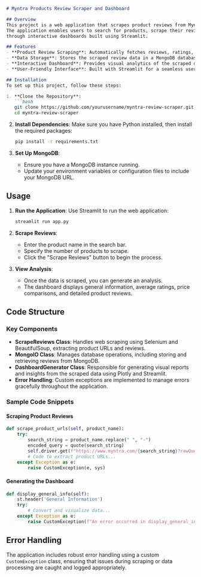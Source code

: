 ```markdown
# Myntra Products Review Scraper and Dashboard

## Overview
This project is a web application that scrapes product reviews from Myntra, a popular online fashion retailer.
The application enables users to search for products, scrape their reviews, and analyze the data visually
through interactive dashboards built using Streamlit.

## Features
- **Product Review Scraping**: Automatically fetches reviews, ratings, and pricing information from Myntra.
- **Data Storage**: Stores the scraped review data in a MongoDB database for persistent access.
- **Interactive Dashboard**: Provides visual analytics of the scraped data, including average ratings and price comparisons.
- **User-Friendly Interface**: Built with Streamlit for a seamless user experience.

## Installation
To set up this project, follow these steps:

1. **Clone the Repository**:
   ```bash
   git clone https://github.com/yourusername/myntra-review-scraper.git
   cd myntra-review-scraper
   ```

2. **Install Dependencies**:
   Make sure you have Python installed, then install the required packages:
   ```bash
   pip install -r requirements.txt
   ```

3. **Set Up MongoDB**:
   - Ensure you have a MongoDB instance running.
   - Update your environment variables or configuration files to include your MongoDB URL.

## Usage
1. **Run the Application**:
   Use Streamlit to run the web application:
   ```bash
   streamlit run app.py
   ```

2. **Scrape Reviews**:
   - Enter the product name in the search bar.
   - Specify the number of products to scrape.
   - Click the "Scrape Reviews" button to begin the process.

3. **View Analysis**:
   - Once the data is scraped, you can generate an analysis.
   - The dashboard displays general information, average ratings, price comparisons, and detailed product reviews.

## Code Structure
### Key Components
- **ScrapeReviews Class**: Handles web scraping using Selenium and BeautifulSoup, extracting product URLs and reviews.
- **MongoIO Class**: Manages database operations, including storing and retrieving reviews from MongoDB.
- **DashboardGenerator Class**: Responsible for generating visual reports and insights from the scraped data using Plotly and Streamlit.
- **Error Handling**: Custom exceptions are implemented to manage errors gracefully throughout the application.

### Sample Code Snippets
#### Scraping Product Reviews
```python
def scrape_product_urls(self, product_name):
    try:
        search_string = product_name.replace(" ", "-")
        encoded_query = quote(search_string)
        self.driver.get(f"https://www.myntra.com/{search_string}?rawQuery={encoded_query}")
        # Code to extract product URLs...
    except Exception as e:
        raise CustomException(e, sys)
```

#### Generating the Dashboard
```python
def display_general_info(self):
    st.header('General Information')
    try:
        # Convert and visualize data...
    except Exception as e:
        raise CustomException(f"An error occurred in display_general_info: {str(e)}")
```

## Error Handling
The application includes robust error handling using a custom `CustomException` class, ensuring that issues during scraping or data processing are caught and logged appropriately.

```
